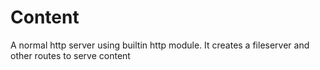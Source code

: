 # Content
A normal http server using builtin http module.
It creates a fileserver and other routes to serve content
